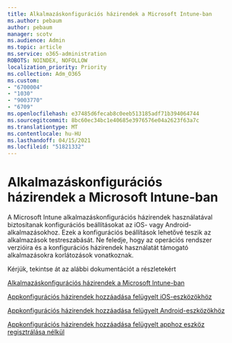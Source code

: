```yaml
---
title: Alkalmazáskonfigurációs házirendek a Microsoft Intune-ban
ms.author: pebaum
author: pebaum
manager: scotv
ms.audience: Admin
ms.topic: article
ms.service: o365-administration
ROBOTS: NOINDEX, NOFOLLOW
localization_priority: Priority
ms.collection: Adm_O365
ms.custom:
- "6700004"
- "1030"
- "9003770"
- "6709"
ms.openlocfilehash: e37485d6fecab8c0eeb513185adf71b394064744
ms.sourcegitcommit: 8bc60ec34bc1e40685e3976576e04a2623f63a7c
ms.translationtype: MT
ms.contentlocale: hu-HU
ms.lasthandoff: 04/15/2021
ms.locfileid: "51821332"
---
```

# <a name="app-configuration-policies-for-microsoft-intune"></a>Alkalmazáskonfigurációs házirendek a Microsoft Intune-ban

A Microsoft Intune alkalmazáskonfigurációs házirendek használatával biztosítanak konfigurációs beállításokat az iOS- vagy Android-alkalmazásokhoz. Ezek a konfigurációs beállítások lehetővé teszik az alkalmazások testreszabását. Ne feledje, hogy az operációs rendszer verzióira és a konfigurációs házirendek használatát támogató alkalmazásokra korlátozások vonatkoznak.

Kérjük, tekintse át az alábbi dokumentációt a részletekért

[Alkalmazáskonfigurációs házirendek a Microsoft Intune-ban](https://docs.microsoft.com/intune/app-configuration-policies-overview)  

[Appkonfigurációs házirendek hozzáadása felügyelt iOS-eszközökhöz](https://docs.microsoft.com/intune/app-configuration-policies-use-ios)  

[Appkonfigurációs házirendek hozzáadása felügyelt Android-eszközökhöz](https://docs.microsoft.com/intune/app-configuration-policies-use-android)

[Appkonfigurációs házirendek hozzáadása felügyelt apphoz eszköz regisztrálása nélkül](https://docs.microsoft.com/intune/app-configuration-policies-managed-app)

